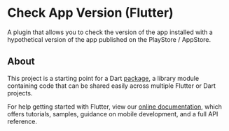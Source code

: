 # Check App Version (Flutter)

A plugin that allows you to check the version of the app installed with a hypothetical version of the app published on the PlayStore / AppStore.

## About

This project is a starting point for a Dart
[package](https://flutter.dev/developing-packages/),
a library module containing code that can be shared easily across
multiple Flutter or Dart projects.

For help getting started with Flutter, view our 
[online documentation](https://flutter.dev/docs), which offers tutorials, 
samples, guidance on mobile development, and a full API reference.
